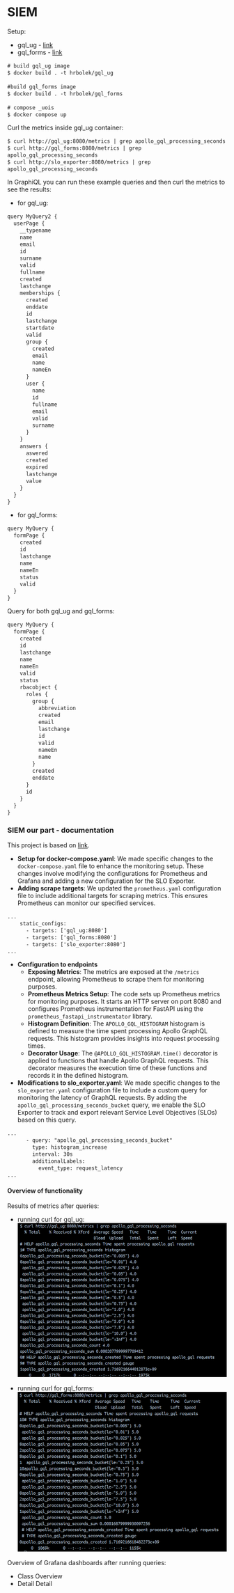 # SIEM

Setup:
- gql_ug - [link](https://github.com/r0zehnal0vak/gql_ug/tree/SIEM)
- gql_forms - [link](https://github.com/r0zehnal0vak/gql_forms/tree/SIEM)

```
# build gql_ug image
$ docker build . -t hrbolek/gql_ug

#build gql_forms image
$ docker build . -t hrbolek/gql_forms

# compose _uois
$ docker compose up
```
Curl the metrics inside gql_ug container:
```
$ curl http://gql_ug:8080/metrics | grep apollo_gql_processing_seconds
$ curl http://gql_forms:8080/metrics | grep apollo_gql_processing_seconds
$ curl http://slo_exporter:8080/metrics | grep apollo_gql_processing_seconds
```

In GraphiQL you can run these example queries and then curl the metrics to see the results:
- for gql_ug:
```
query MyQuery2 {
  userPage {
    __typename
    name
    email
    id
    surname
    valid
    fullname
    created
    lastchange
    memberships {
      created
      enddate
      id
      lastchange
      startdate
      valid
      group {
        created
        email
        name
        nameEn
      }
      user {
        name
        id
        fullname
        email
        valid
        surname
      }
    }
    answers {
      aswered
      created
      expired
      lastchange
      value
    }
  }
}
```
- for gql_forms:
```
query MyQuery {
  formPage {
    created
    id
    lastchange
    name
    nameEn
    status
    valid
  }
}
```

Query for both gql_ug and gql_forms:
```
query MyQuery {
  formPage {
    created
    id
    lastchange
    name
    nameEn
    valid
    status
    rbacobject {
      roles {
        group {
          abbreviation
          created
          email
          lastchange
          id
          valid
          nameEn
          name
        }
        created
        enddate
      }
      id
    }
  }
}
```

### SIEM our part - documentation
This project is based on [link](https://github.com/Joseph-Beppe/_uois/tree/downstream).
- __Setup for docker-compose.yaml__: We made specific changes to the <code>docker-compose.yaml</code> file to enhance the monitoring setup. These changes involve modifying the configurations for Prometheus and Grafana and adding a new configuration for the SLO Exporter.
- __Adding scrape targets__: We updated the <code>prometheus.yaml</code> configuration file to include additional targets for scraping metrics. This ensures Prometheus can monitor our specified services.
```
...
    static_configs:
      - targets: ['gql_ug:8080']
      - targets: ['gql_forms:8080']
      - targets: ['slo_exporter:8080']
...
```
- __Configuration to endpoints__
  - __Exposing Metrics__: The metrics are exposed at the <code>/metrics</code> endpoint, allowing Prometheus to scrape them for monitoring purposes.
  - __Prometheus Metrics Setup__: The code sets up Prometheus metrics for monitoring purposes. It starts an HTTP server on port 8080 and configures Prometheus instrumentation for FastAPI using the <code>prometheus_fastapi_instrumentator</code> library.
  - __Histogram Definition__: The <code>APOLLO_GQL_HISTOGRAM</code> histogram is defined to measure the time spent processing Apollo GraphQL requests. This histogram provides insights into request processing times.
  - __Decorator Usage__: The <code>@APOLLO_GQL_HISTOGRAM.time()</code> decorator is applied to functions that handle Apollo GraphQL requests. This decorator measures the execution time of these functions and records it in the defined histogram.
- __Modifications to slo_exporter.yaml__: We made specific changes to the <code>slo_exporter.yaml</code> configuration file to include a custom query for monitoring the latency of GraphQL requests. By adding the <code>apollo_gql_processing_seconds_bucket</code> query, we enable the SLO Exporter to track and export relevant Service Level Objectives (SLOs) based on this query.
```
...
      - query: "apollo_gql_processing_seconds_bucket" 
        type: histogram_increase
        interval: 30s
        additionalLabels:
          event_type: request_latency
...
```

#### Overview of functionality
Results of metrics after queries:
- running curl for gql_ug:
 ![gql_ug](pictures/ug.png)

 - running curl for gql_forms:
 ![gql_forms](pictures/forms.png)

Overview of Grafana dashboards after running queries:
- Class Overview
- Detail Detail

